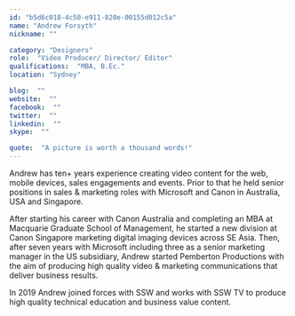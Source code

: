 ```yaml
---
id: "b5d6c018-4c50-e911-820e-00155d012c5a"
name: "Andrew Forsyth"
nickname: ""

category: "Designers"
role:  "Video Producer/ Director/ Editor"
qualifications:  "MBA, B.Ec."
location: "Sydney"

blog:  ""
website:  ""
facebook:  ""
twitter:  ""
linkedin:  ""
skype:  ""

quote:  "A picture is worth a thousand words!"
---
```


Andrew has ten+ years experience creating video content for the web, mobile devices, sales engagements and events. Prior to that he held senior positions in sales & marketing roles with Microsoft and Canon in Australia, USA and Singapore.   

After starting his career with Canon Australia and completing an MBA at Macquarie Graduate School of Management, he started a new division at Canon Singapore marketing digital imaging devices across SE Asia. Then, after seven years with Microsoft including three as a senior marketing manager in the US subsidiary, Andrew started Pemberton Productions with the aim of producing high quality video & marketing communications that deliver business results.  

In 2019 Andrew joined forces with SSW and works with SSW TV to produce high quality technical education and business value content.  